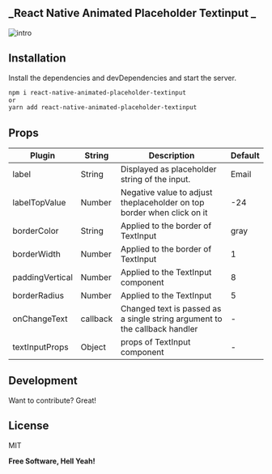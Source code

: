 ## _React Native Animated Placeholder Textinput _

![intro](https://user-images.githubusercontent.com/59410944/194719146-65abda20-5d0a-4c1c-bb84-a2d90787608a.gif)

## Installation

Install the dependencies and devDependencies and start the server.

```sh
npm i react-native-animated-placeholder-textinput
or
yarn add react-native-animated-placeholder-textinput
```

## Props

| Plugin          | String   | Description                                                                | Default |
| --------------- | -------- | -------------------------------------------------------------------------- | ------- |
| label           | String   | Displayed as placeholder string of the input.                              | Email   |
| labelTopValue   | Number   | Negative value to adjust theplaceholder on top border when click on it     | -24     |
| borderColor     | String   | Applied to the border of TextInput                                         | gray    |
| borderWidth     | Number   | Applied to the border of TextInput                                         | 1       |
| paddingVertical | Number   | Applied to the TextInput component                                         | 8       |
| borderRadius    | Number   | Applied to the TextInput                                                   | 5       |
| onChangeText    | callback | Changed text is passed as a single string argument to the callback handler | -       |
| textInputProps  | Object   | props of TextInput component                                               | -       |

## Development

Want to contribute? Great!

## License

MIT

**Free Software, Hell Yeah!**
